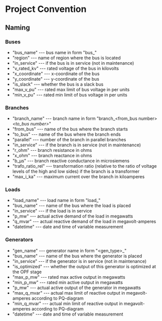 # Project Convention

## Naming

### Buses

- "bus_name" --- bus name in form "bus_<number>"
- "region" --- name of region where the bus is located
- "in_service" --- if the bus is in service (not in maintenance)
- "v_rated_kv" --- rated voltage of the bus in kilovolts
- "x_coordinate" --- x-coordinate of the bus
- "y_coordinate" --- y-coordinate of the bus
- "is_slack" --- whether the bus is a slack bus
- "max_v_pu" --- rated max limit of bus voltage in per units
- "min_v_pu" --- rated min limit of bus voltage in per units

### Branches

- "branch_name" --- branch name in form "branch_<from_bus number>_<to_bus number>_<parallel>"
- "from_bus" --- name of the bus where the branch starts
- "to_bus" --- name of the bus where the branch ends
- "parallel" --- number of the branch in parallel branches
- "in_service" --- if the branch is in service (not in maintenance)
- "r_ohm" --- branch resistance in ohms
- "x_ohm" --- branch reactance in ohms
- "b_µs" --- branch reactive conductance in microsiemens
- "trafo_ratio_rel" --- transformation ratio (relative to the ratio of voltage levels of the high and low sides) if the branch is a transformer
- "max_i_ka" --- maximum current over the branch in kiloamperes

### Loads

- "load_name" --- load name in form "load_<bus number>"
- "bus_name" --- name of the bus where the load is placed
- "in_service" --- if the load is in service
- "p_mw" --- actual active demand of the load in megawatts
- "q_mvar" --- actual reactive demand of the load in megavolt-amperes
- "datetime" --- date and time of variable measurement

### Generators

- "gen_name" --- generator name in form "<gen_type>_<number>"
- "bus_name" --- name of the bus where the generator is placed
- "in_service" --- if the generator is in service (not in maintenance)
- "is_optimized" --- whether the output of this generator is optimized at the OPF stage
- "max_p_mw" --- rated max active output in megawatts
- "min_p_mw" --- rated min active output in megawatts
- "p_mw" --- actual active output of the generator in megawatts
- "max_q_mvar" --- actual max limit of reactive output in megavolt-amperes according to PQ-diagram
- "min_q_mvar" --- actual min limit of reactive output in megavolt-amperes according to PQ-diagram
- "datetime" --- date and time of variable measurement
